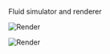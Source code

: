 Fluid simulator and renderer


![](https://github.com/PWhiddy/fluid/blob/master/screenshots/2.jpg "Render")

![](https://github.com/PWhiddy/fluid/blob/master/screenshots/1.jpg "Render")


